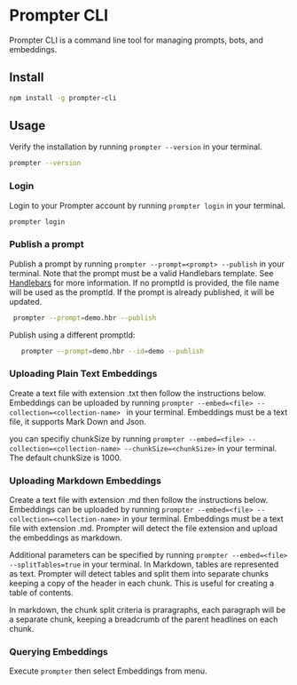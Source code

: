 # Prompter CLI

Prompter CLI is a command line tool for managing prompts, bots, and embeddings.

## Install

```bash
npm install -g prompter-cli
```

## Usage

Verify the installation by running `prompter --version` in your terminal.

```bash
prompter --version
```

### Login

Login to your Prompter account by running `prompter login` in your terminal.

```bash
prompter login
```

### Publish a prompt

Publish a prompt by running `prompter --prompt=<prompt> --publish` in your terminal. Note that the prompt must be a valid Handlebars template. See [Handlebars](https://handlebarsjs.com/) for more information.
If no promptId is provided, the file name will be used as the promptId. If the prompt is already published, it will be updated.

```bash
 prompter --prompt=demo.hbr --publish
 ```

 Publish using a different promptId:

 ```bash
    prompter --prompt=demo.hbr --id=demo --publish
```

### Uploading Plain Text Embeddings

Create a text file with extension .txt then follow the instructions below.
Embeddings can be uploaded by running ```prompter --embed=<file> --collection=<collection-name> ``` in your terminal. Embeddings must be a text file, it supports Mark Down and Json.

you can specifiy chunkSize by running ```prompter --embed=<file> --collection=<collection-name> --chunkSize=<chunkSize>``` in your terminal. The default chunkSize is 1000.

### Uploading Markdown Embeddings

Create a text file with extension .md then follow the instructions below.
Embeddings can be uploaded by running ```prompter --embed=<file> --collection=<collection-name>``` in your terminal. Embeddings must be a text file with extension .md. Prompter will detect the file extension and upload the embeddings as markdown.

Additional parameters can be specified by running ```prompter --embed=<file> --splitTables=true``` in your terminal.
In Markdown, tables are represented as text. Prompter will detect tables and split them into separate chunks keeping a copy of the header in each chunk. This is useful for creating a table of contents.

In markdown, the chunk split criteria is praragraphs, each paragraph will be a separate chunk, keeping a breadcrumb of the parent headlines on each chunk.

### Querying Embeddings

Execute ```prompter``` then select Embeddings from menu.
